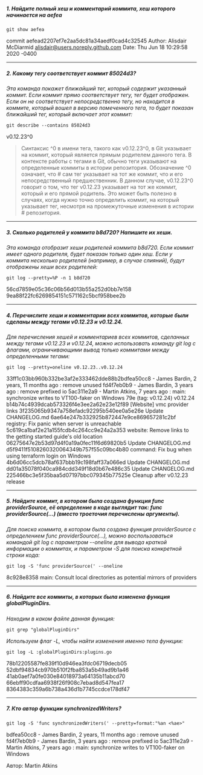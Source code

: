 ##### 1. Найдите полный хеш и комментарий коммита, хеш которого начинается на aefea

```git show aefea```

commit aefead2207ef7e2aa5dc81a34aedf0cad4c32545
Author: Alisdair McDiarmid <alisdair@users.noreply.github.com>
Date:   Thu Jun 18 10:29:58 2020 -0400

--------------------------
##### 2. Какому тегу соответствует коммит 85024d3?

*Эта команда покажет ближайший тег, который содержит указанный коммит. Если коммит прямо соответствует тегу, тег будет отображен. Если он не соответствует непосредственно тегу, но находится в коммите, который вошел в версию помеченного тега, то будет показан ближайший тег, который включает этот коммит:*


```git describe --contains 85024d3```

v0.12.23^0

> Синтаксис ^0 в имени тега, такого как v0.12.23^0, в Git указывает на коммит, который является прямым родителем данного тега.
В контексте работы с тегами в Git, обычно теги указывают на определенные коммиты в истории репозитория. Обозначение ^0 означает, что # сам тег указывает на тот же коммит, что и его непосредственный предшественник.
В данном случае, v0.12.23^0 говорит о том, что тег v0.12.23 указывает на тот же коммит, который и его прямой родитель. Это может быть полезно в случаях, когда нужно точно определить коммит, на который указывает тег, несмотря на промежуточные изменения в истории # репозитория.

--------------------------
##### 3. Сколько родителей у коммита b8d720? Напишите их хеши.

*Эта команда отобразит хеши родителей коммита b8d720. Если коммит имеет одного родителя, будет показан только один хеш. Если у коммита несколько родителей (например, в случае слияний), будут отображены хеши всех родителей:*


```git log --pretty=%P -n 1 b8d720```

56cd7859e05c36c06b56d013b55a252d0bb7e158
9ea88f22fc6269854151c571162c5bcf958bee2b

--------------------------
##### 4. Перечислите хеши и комментарии всех коммитов, которые были сделаны между тегами v0.12.23 и v0.12.24.

*Для перечисления хешей и комментариев всех коммитов, сделанных между тегами v0.12.23 и v0.12.24, можно использовать команду git log с флагами, ограничивающими вывод только коммитами между определенными тегами:*


```git log --pretty=oneline v0.12.23..v0.12.24```

33ff1c03bb960b332be3af2e333462dde88b2bdfea50cc8 - James Bardin, 2 years, 11 months ago : remove unused
fd4f7eb0b9 - James Bardin, 3 years ago : remove prefixed io
5ac311e2a9 - Martin Atkins, 7 years ago : main: synchronize writes to VT100-faker on Windows
79e (tag: v0.12.24) v0.12.24
b14b74c4939dcab573326f4e3ee2a62e23e12f89 [Website] vmc provider links
3f235065b9347a758efadc92295b540ee0a5e26e Update CHANGELOG.md
6ae64e247b332925b872447e9ce869657281c2bf registry: Fix panic when server is unreachable
5c619ca1baf2e21a155fcdb4c264cc9e24a2a353 website: Remove links to the getting started guide's old location
06275647e2b53d97d4f0a19a0fec11f6d69820b5 Update CHANGELOG.md
d5f9411f5108260320064349b757f55c09bc4b80 command: Fix bug when using terraform login on Windows
4b6d06cc5dcb78af637bbb19c198faff37a066ed Update CHANGELOG.md
dd01a35078f040ca984cdd349f18d0b67e486c35 Update CHANGELOG.md
225466bc3e5f35baa5d07197bbc079345b77525e Cleanup after v0.12.23 release

--------------------------
##### 5. Найдите коммит, в котором была создана функция func providerSource, её определение в коде выглядит так: func providerSource(...) (вместо троеточия перечислены аргументы).

*Для поиска коммита, в котором была создана функция providerSource с определением func providerSource(...), можно воспользоваться командой git log с параметром --oneline для вывода краткой информации о коммитах, и параметром -S для поиска конкретной строки кода:*


```git log -S 'func providerSource(' --oneline```

8c928e8358 main: Consult local directories as potential mirrors of providers

--------------------------
##### 6. Найдите все коммиты, в которых была изменена функция globalPluginDirs.

*Находим в каком файле данная функция:*


```git grep "globalPluginDirs"```

*Используем флаг -L, чтобы найти изменения именно тела функции:*


```git log -L :globalPluginDirs:plugins.go```

78b12205587fe839f10d946ea3fdc06719decb05
52dbf94834cb970b510f2fba853a5b49ad9b1a46
41ab0aef7a0fe030e84018973a64135b11abcd70
66ebff90cdfaa6938f26f908c7ebad8d547fea17
8364383c359a6b738a436d1b7745ccdce178df47

--------------------------
##### 7. Кто автор функции synchronizedWriters?


```git log -S 'func synchronizedWriters(' --pretty=format:"%an <%ae>"```

bdfea50cc8 - James Bardin, 2 years, 11 months ago : remove unused
fd4f7eb0b9 - James Bardin, 3 years ago : remove prefixed io
5ac311e2a9 - Martin Atkins, 7 years ago : main: synchronize writes to VT100-faker on Windows

Автор: Martin Atkins
